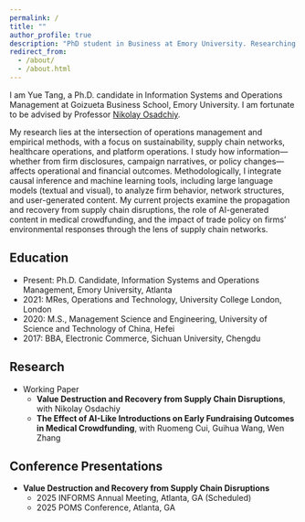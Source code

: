 ```yaml
---
permalink: /
title: ""
author_profile: true
description: "PhD student in Business at Emory University. Researching supply chain, disruptions, and operations analytics."
redirect_from: 
  - /about/
  - /about.html
---
```


<!-- Google tag (gtag.js) -->
<script async src="https://www.googletagmanager.com/gtag/js?id=G-PHYCRQ4Y5M"></script>
<script>
  window.dataLayer = window.dataLayer || [];
  function gtag(){dataLayer.push(arguments);}
  gtag('js', new Date());

  gtag('config', 'G-PHYCRQ4Y5M');
</script>

I am Yue Tang, a Ph.D. candidate in Information Systems and Operations Management at Goizueta Business School, Emory University. I am fortunate to be advised by Professor [Nikolay Osadchiy](http://www.nikolayosadchiy.com).

My research lies at the intersection of operations management and empirical methods, with a focus on sustainability, supply chain networks, healthcare operations, and platform operations. I study how information—whether from firm disclosures, campaign narratives, or policy changes—affects operational and financial outcomes. Methodologically, I integrate causal inference and machine learning tools, including large language models (textual and visual), to analyze firm behavior, network structures, and user-generated content. My current projects examine the propagation and recovery from supply chain disruptions, the role of AI-generated content in medical crowdfunding, and the impact of trade policy on firms’ environmental responses through the lens of supply chain networks.

## Education
- Present: Ph.D. Candidate, Information Systems and Operations Management, Emory University, Atlanta
- 2021: MRes, Operations and Technology, University College London, London
- 2020: M.S., Management Science and Engineering, University of Science and Technology of China, Hefei
- 2017: BBA,  Electronic Commerce, Sichuan University, Chengdu

## Research
<ul>
  <li style="list-style-type: disc;">Working Paper
    <ul>
      <li style="list-style-type: circle;">
        <b>Value Destruction and Recovery from Supply Chain Disruptions</b>, with Nikolay Osdachiy
      </li>
    </ul>
    <ul>
      <li style="list-style-type: circle;">
        <b>The Effect of AI-Like Introductions on Early Fundraising Outcomes in Medical Crowdfunding</b>, with Ruomeng Cui, Guihua Wang, Wen Zhang
      </li>
    </ul>
  </li>
</ul>

## Conference Presentations
<ul>
  <li style="list-style-type: disc;"><b>Value Destruction and Recovery from Supply Chain Disruptions</b>
    <ul>
      <li style="list-style-type: circle;">2025 INFORMS Annual Meeting, Atlanta, GA (Scheduled) </li>
      <li style="list-style-type: circle;">2025 POMS Conference, Atlanta, GA  </li>
    </ul>
  </li>
</ul>

